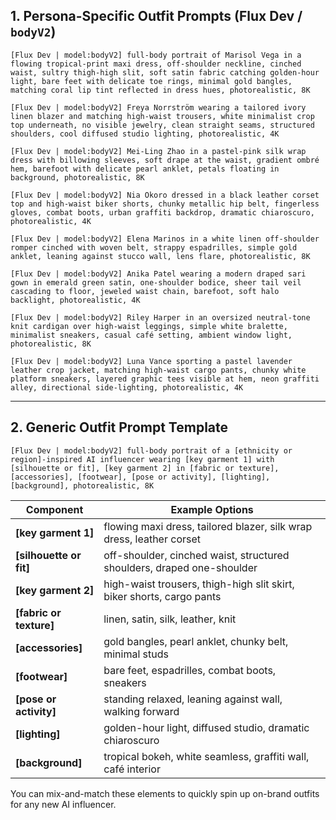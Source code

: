 ## 1. Persona-Specific Outfit Prompts (Flux Dev / `bodyV2`)

```
[Flux Dev | model:bodyV2] full-body portrait of Marisol Vega in a flowing tropical-print maxi dress, off-shoulder neckline, cinched waist, sultry thigh-high slit, soft satin fabric catching golden-hour light, bare feet with delicate toe rings, minimal gold bangles, matching coral lip tint reflected in dress hues, photorealistic, 8K
```

```
[Flux Dev | model:bodyV2] Freya Norrström wearing a tailored ivory linen blazer and matching high-waist trousers, white minimalist crop top underneath, no visible jewelry, clean straight seams, structured shoulders, cool diffused studio lighting, photorealistic, 4K
```

```
[Flux Dev | model:bodyV2] Mei-Ling Zhao in a pastel-pink silk wrap dress with billowing sleeves, soft drape at the waist, gradient ombré hem, barefoot with delicate pearl anklet, petals floating in background, photorealistic, 8K
```

```
[Flux Dev | model:bodyV2] Nia Okoro dressed in a black leather corset top and high-waist biker shorts, chunky metallic hip belt, fingerless gloves, combat boots, urban graffiti backdrop, dramatic chiaroscuro, photorealistic, 4K
```

```
[Flux Dev | model:bodyV2] Elena Marinos in a white linen off-shoulder romper cinched with woven belt, strappy espadrilles, simple gold anklet, leaning against stucco wall, lens flare, photorealistic, 8K
```

```
[Flux Dev | model:bodyV2] Anika Patel wearing a modern draped sari gown in emerald green satin, one-shoulder bodice, sheer tail veil cascading to floor, jeweled waist chain, barefoot, soft halo backlight, photorealistic, 4K
```

```
[Flux Dev | model:bodyV2] Riley Harper in an oversized neutral-tone knit cardigan over high-waist leggings, simple white bralette, minimalist sneakers, casual café setting, ambient window light, photorealistic, 8K
```

```
[Flux Dev | model:bodyV2] Luna Vance sporting a pastel lavender leather crop jacket, matching high-waist cargo pants, chunky white platform sneakers, layered graphic tees visible at hem, neon graffiti alley, directional side-lighting, photorealistic, 4K
```

---

## 2. **Generic Outfit Prompt Template**

```
[Flux Dev | model:bodyV2] full-body portrait of a [ethnicity or region]-inspired AI influencer wearing [key garment 1] with [silhouette or fit], [key garment 2] in [fabric or texture], [accessories], [footwear], [pose or activity], [lighting], [background], photorealistic, 8K
```

| Component                | Example Options                                                        |
|--------------------------|------------------------------------------------------------------------|
| **\[key garment 1]**     | flowing maxi dress, tailored blazer, silk wrap dress, leather corset   |
| **\[silhouette or fit]** | off-shoulder, cinched waist, structured shoulders, draped one-shoulder |
| **\[key garment 2]**     | high-waist trousers, thigh-high slit skirt, biker shorts, cargo pants  |
| **\[fabric or texture]** | linen, satin, silk, leather, knit                                      |
| **\[accessories]**       | gold bangles, pearl anklet, chunky belt, minimal studs                 |
| **\[footwear]**          | bare feet, espadrilles, combat boots, sneakers                         |
| **\[pose or activity]**  | standing relaxed, leaning against wall, walking forward                |
| **\[lighting]**          | golden-hour light, diffused studio, dramatic chiaroscuro               |
| **\[background]**        | tropical bokeh, white seamless, graffiti wall, café interior           |

You can mix-and-match these elements to quickly spin up on-brand outfits for any new AI influencer.
